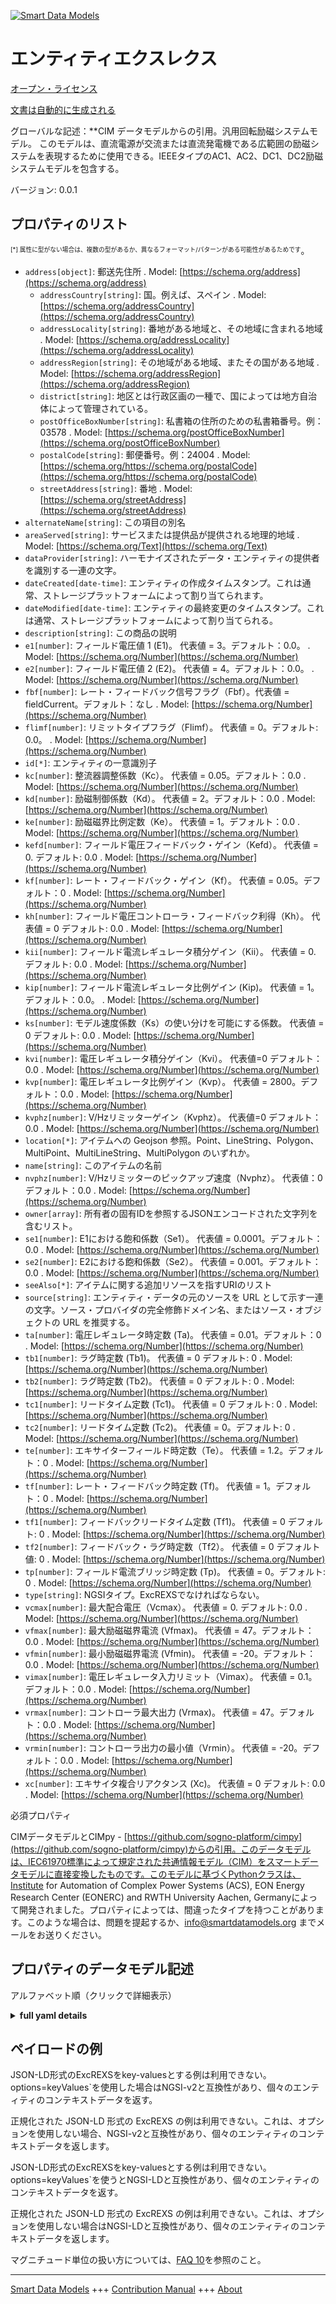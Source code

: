 <!-- 10-Header -->  
[![Smart Data Models](https://smartdatamodels.org/wp-content/uploads/2022/01/SmartDataModels_logo.png "Logo")](https://smartdatamodels.org)  
エンティティエクスレクス  
============<!-- /10-Header -->  
<!-- 15-License -->  
[オープン・ライセンス](https://github.com/smart-data-models//dataModel.EnergyCIM/blob/master/ExcREXS/LICENSE.md)  
[文書は自動的に生成される](https://docs.google.com/presentation/d/e/2PACX-1vTs-Ng5dIAwkg91oTTUdt8ua7woBXhPnwavZ0FxgR8BsAI_Ek3C5q97Nd94HS8KhP-r_quD4H0fgyt3/pub?start=false&loop=false&delayms=3000#slide=id.gb715ace035_0_60)  
<!-- /15-License -->  
<!-- 20-Description -->  
グローバルな記述：**CIM データモデルからの引用。汎用回転励磁システムモデル。  このモデルは、直流電源が交流または直流発電機である広範囲の励磁システムを表現するために使用できる。IEEEタイプのAC1、AC2、DC1、DC2励磁システムモデルを包含する。  
バージョン: 0.0.1  
<!-- /20-Description -->  
<!-- 30-PropertiesList -->  

## プロパティのリスト  

<sup><sub>[*] 属性に型がない場合は、複数の型があるか、異なるフォーマット/パターンがある可能性があるためです</sub></sup>。  
- `address[object]`: 郵送先住所  . Model: [https://schema.org/address](https://schema.org/address)	- `addressCountry[string]`: 国。例えば、スペイン  . Model: [https://schema.org/addressCountry](https://schema.org/addressCountry)  
	- `addressLocality[string]`: 番地がある地域と、その地域に含まれる地域  . Model: [https://schema.org/addressLocality](https://schema.org/addressLocality)  
	- `addressRegion[string]`: その地域がある地域、またその国がある地域  . Model: [https://schema.org/addressRegion](https://schema.org/addressRegion)  
	- `district[string]`: 地区とは行政区画の一種で、国によっては地方自治体によって管理されている。    
	- `postOfficeBoxNumber[string]`: 私書箱の住所のための私書箱番号。例：03578  . Model: [https://schema.org/postOfficeBoxNumber](https://schema.org/postOfficeBoxNumber)  
	- `postalCode[string]`: 郵便番号。例：24004  . Model: [https://schema.org/https://schema.org/postalCode](https://schema.org/https://schema.org/postalCode)  
	- `streetAddress[string]`: 番地  . Model: [https://schema.org/streetAddress](https://schema.org/streetAddress)  
- `alternateName[string]`: この項目の別名  - `areaServed[string]`: サービスまたは提供品が提供される地理的地域  . Model: [https://schema.org/Text](https://schema.org/Text)- `dataProvider[string]`: ハーモナイズされたデータ・エンティティの提供者を識別する一連の文字。  - `dateCreated[date-time]`: エンティティの作成タイムスタンプ。これは通常、ストレージプラットフォームによって割り当てられます。  - `dateModified[date-time]`: エンティティの最終変更のタイムスタンプ。これは通常、ストレージプラットフォームによって割り当てられる。  - `description[string]`: この商品の説明  - `e1[number]`: フィールド電圧値 1 (E1)。  代表値 = 3。デフォルト：0.0。  . Model: [https://schema.org/Number](https://schema.org/Number)- `e2[number]`: フィールド電圧値 2 (E2)。  代表値 = 4。デフォルト：0.0。  . Model: [https://schema.org/Number](https://schema.org/Number)- `fbf[number]`: レート・フィードバック信号フラグ（Fbf）。代表値 = fieldCurrent。デフォルト：なし  . Model: [https://schema.org/Number](https://schema.org/Number)- `flimf[number]`: リミットタイプフラグ（Flimf）。  代表値 = 0。デフォルト: 0.0。  . Model: [https://schema.org/Number](https://schema.org/Number)- `id[*]`: エンティティの一意識別子  - `kc[number]`: 整流器調整係数（Kc）。  代表値 = 0.05。デフォルト：0.0  . Model: [https://schema.org/Number](https://schema.org/Number)- `kd[number]`: 励磁制御係数（Kd）。  代表値 = 2。デフォルト：0.0  . Model: [https://schema.org/Number](https://schema.org/Number)- `ke[number]`: 励磁磁界比例定数（Ke）。  代表値 = 1。デフォルト：0.0  . Model: [https://schema.org/Number](https://schema.org/Number)- `kefd[number]`: フィールド電圧フィードバック・ゲイン（Kefd）。  代表値 = 0. デフォルト: 0.0  . Model: [https://schema.org/Number](https://schema.org/Number)- `kf[number]`: レート・フィードバック・ゲイン（Kf）。  代表値 = 0.05。デフォルト：0  . Model: [https://schema.org/Number](https://schema.org/Number)- `kh[number]`: フィールド電圧コントローラ・フィードバック利得（Kh）。  代表値 = 0 デフォルト: 0.0  . Model: [https://schema.org/Number](https://schema.org/Number)- `kii[number]`: フィールド電流レギュレータ積分ゲイン（Kii）。  代表値 = 0. デフォルト: 0.0  . Model: [https://schema.org/Number](https://schema.org/Number)- `kip[number]`: フィールド電流レギュレータ比例ゲイン (Kip)。  代表値 = 1。デフォルト：0.0。  . Model: [https://schema.org/Number](https://schema.org/Number)- `ks[number]`: モデル速度係数（Ks）の使い分けを可能にする係数。  代表値 = 0 デフォルト: 0.0  . Model: [https://schema.org/Number](https://schema.org/Number)- `kvi[number]`: 電圧レギュレータ積分ゲイン（Kvi）。  代表値=0 デフォルト：0.0  . Model: [https://schema.org/Number](https://schema.org/Number)- `kvp[number]`: 電圧レギュレータ比例ゲイン（Kvp）。  代表値 = 2800。デフォルト：0.0  . Model: [https://schema.org/Number](https://schema.org/Number)- `kvphz[number]`: V/Hzリミッターゲイン（Kvphz）。  代表値=0 デフォルト：0.0  . Model: [https://schema.org/Number](https://schema.org/Number)- `location[*]`: アイテムへの Geojson 参照。Point、LineString、Polygon、MultiPoint、MultiLineString、MultiPolygon のいずれか。  - `name[string]`: このアイテムの名前  - `nvphz[number]`: V/Hzリミッターのピックアップ速度（Nvphz）。  代表値：0 デフォルト：0.0  . Model: [https://schema.org/Number](https://schema.org/Number)- `owner[array]`: 所有者の固有IDを参照するJSONエンコードされた文字列を含むリスト。  - `se1[number]`: E1における飽和係数（Se1）。  代表値 = 0.0001。デフォルト：0.0  . Model: [https://schema.org/Number](https://schema.org/Number)- `se2[number]`: E2における飽和係数（Se2）。  代表値 = 0.001。デフォルト：0.0  . Model: [https://schema.org/Number](https://schema.org/Number)- `seeAlso[*]`: アイテムに関する追加リソースを指すURIのリスト  - `source[string]`: エンティティ・データの元のソースを URL として示す一連の文字。ソース・プロバイダの完全修飾ドメイン名、またはソース・オブジェクトの URL を推奨する。  - `ta[number]`: 電圧レギュレータ時定数 (Ta)。  代表値 = 0.01。デフォルト：0  . Model: [https://schema.org/Number](https://schema.org/Number)- `tb1[number]`: ラグ時定数 (Tb1)。  代表値 = 0 デフォルト: 0  . Model: [https://schema.org/Number](https://schema.org/Number)- `tb2[number]`: ラグ時定数 (Tb2)。  代表値 = 0 デフォルト: 0  . Model: [https://schema.org/Number](https://schema.org/Number)- `tc1[number]`: リードタイム定数 (Tc1)。  代表値 = 0 デフォルト: 0  . Model: [https://schema.org/Number](https://schema.org/Number)- `tc2[number]`: リードタイム定数 (Tc2)。  代表値 = 0。デフォルト: 0  . Model: [https://schema.org/Number](https://schema.org/Number)- `te[number]`: エキサイターフィールド時定数（Te）。  代表値 = 1.2。デフォルト：0  . Model: [https://schema.org/Number](https://schema.org/Number)- `tf[number]`: レート・フィードバック時定数 (Tf)。  代表値 = 1。デフォルト：0  . Model: [https://schema.org/Number](https://schema.org/Number)- `tf1[number]`: フィードバックリードタイム定数 (Tf1)。  代表値 = 0 デフォルト: 0  . Model: [https://schema.org/Number](https://schema.org/Number)- `tf2[number]`: フィードバック・ラグ時定数（Tf2）。  代表値 = 0 デフォルト値: 0  . Model: [https://schema.org/Number](https://schema.org/Number)- `tp[number]`: フィールド電流ブリッジ時定数 (Tp)。  代表値 = 0。デフォルト: 0  . Model: [https://schema.org/Number](https://schema.org/Number)- `type[string]`: NGSIタイプ。ExcREXSでなければならない。  - `vcmax[number]`: 最大配合電圧（Vcmax）。  代表値 = 0. デフォルト: 0.0  . Model: [https://schema.org/Number](https://schema.org/Number)- `vfmax[number]`: 最大励磁磁界電流 (Vfmax)。  代表値 = 47。デフォルト：0.0  . Model: [https://schema.org/Number](https://schema.org/Number)- `vfmin[number]`: 最小励磁磁界電流 (Vfmin)。  代表値 = -20。デフォルト：0.0  . Model: [https://schema.org/Number](https://schema.org/Number)- `vimax[number]`: 電圧レギュレータ入力リミット（Vimax）。  代表値 = 0.1。デフォルト：0.0  . Model: [https://schema.org/Number](https://schema.org/Number)- `vrmax[number]`: コントローラ最大出力 (Vrmax)。  代表値 = 47。デフォルト：0.0  . Model: [https://schema.org/Number](https://schema.org/Number)- `vrmin[number]`: コントローラ出力の最小値（Vrmin）。  代表値 = -20。デフォルト：0.0  . Model: [https://schema.org/Number](https://schema.org/Number)- `xc[number]`: エキサイタ複合リアクタンス (Xc)。  代表値 = 0 デフォルト: 0.0  . Model: [https://schema.org/Number](https://schema.org/Number)<!-- /30-PropertiesList -->  
<!-- 35-RequiredProperties -->  
必須プロパティ  
<!-- /35-RequiredProperties -->  
<!-- 40-RequiredProperties -->  
CIMデータモデルとCIMpy - [https://github.com/sogno-platform/cimpy](https://github.com/sogno-platform/cimpy)からの引用。このデータモデルは、IEC61970標準によって規定された共通情報モデル（CIM）をスマートデータモデルに直接変換したものです。このモデルに基づくPythonクラスは、Institute for Automation of Complex Power Systems (ACS), EON Energy Research Center (EONERC) and RWTH University Aachen, Germanyによって開発されました。プロパティによっては、間違ったタイプを持つことがあります。このような場合は、問題を提起するか、info@smartdatamodels.org までメールをお送りください。  
<!-- /40-RequiredProperties -->  
<!-- 50-DataModelHeader -->  
## プロパティのデータモデル記述  
アルファベット順（クリックで詳細表示）  
<!-- /50-DataModelHeader -->  
<!-- 60-ModelYaml -->  
<details><summary><strong>full yaml details</strong></summary>    
```yaml  
ExcREXS:    
  description: 'Adapted from CIM data models. General Purpose Rotating Excitation System Model.  This model can be used to represent a wide range of excitation systems whose DC power source is an AC or DC generator. It encompasses IEEE type AC1, AC2, DC1, and DC2 excitation system models.'    
  properties:    
    address:    
      description: The mailing address    
      properties:    
        addressCountry:    
          description: 'The country. For example, Spain'    
          type: string    
          x-ngsi:    
            model: https://schema.org/addressCountry    
            type: Property    
        addressLocality:    
          description: 'The locality in which the street address is, and which is in the region'    
          type: string    
          x-ngsi:    
            model: https://schema.org/addressLocality    
            type: Property    
        addressRegion:    
          description: 'The region in which the locality is, and which is in the country'    
          type: string    
          x-ngsi:    
            model: https://schema.org/addressRegion    
            type: Property    
        district:    
          description: 'A district is a type of administrative division that, in some countries, is managed by the local government'    
          type: string    
          x-ngsi:    
            type: Property    
        postOfficeBoxNumber:    
          description: 'The post office box number for PO box addresses. For example, 03578'    
          type: string    
          x-ngsi:    
            model: https://schema.org/postOfficeBoxNumber    
            type: Property    
        postalCode:    
          description: 'The postal code. For example, 24004'    
          type: string    
          x-ngsi:    
            model: https://schema.org/https://schema.org/postalCode    
            type: Property    
        streetAddress:    
          description: The street address    
          type: string    
          x-ngsi:    
            model: https://schema.org/streetAddress    
            type: Property    
        streetNr:    
          description: Number identifying a specific property on a public street    
          type: string    
          x-ngsi:    
            type: Property    
      type: object    
      x-ngsi:    
        model: https://schema.org/address    
        type: Property    
    alternateName:    
      description: An alternative name for this item    
      type: string    
      x-ngsi:    
        type: Property    
    areaServed:    
      description: The geographic area where a service or offered item is provided    
      type: string    
      x-ngsi:    
        model: https://schema.org/Text    
        type: Property    
    dataProvider:    
      description: A sequence of characters identifying the provider of the harmonised data entity    
      type: string    
      x-ngsi:    
        type: Property    
    dateCreated:    
      description: Entity creation timestamp. This will usually be allocated by the storage platform    
      format: date-time    
      type: string    
      x-ngsi:    
        type: Property    
    dateModified:    
      description: Timestamp of the last modification of the entity. This will usually be allocated by the storage platform    
      format: date-time    
      type: string    
      x-ngsi:    
        type: Property    
    description:    
      description: A description of this item    
      type: string    
      x-ngsi:    
        type: Property    
    e1:    
      description: 'Field voltage value 1 (E1).  Typical Value = 3. Default: 0.0'    
      type: number    
      x-ngsi:    
        model: https://schema.org/Number    
        type: Property    
    e2:    
      description: 'Field voltage value 2 (E2).  Typical Value = 4. Default: 0.0'    
      type: number    
      x-ngsi:    
        model: https://schema.org/Number    
        type: Property    
    fbf:    
      description: 'Rate feedback signal flag (Fbf). Typical Value = fieldCurrent. Default: None'    
      type: number    
      x-ngsi:    
        model: https://schema.org/Number    
        type: Property    
    flimf:    
      description: 'Limit type flag (Flimf).  Typical Value = 0. Default: 0.0'    
      type: number    
      x-ngsi:    
        model: https://schema.org/Number    
        type: Property    
    id:    
      anyOf:    
        - description: Identifier format of any NGSI entity    
          maxLength: 256    
          minLength: 1    
          pattern: ^[\w\-\.\{\}\$\+\*\[\]`|~^@!,:\\]+$    
          type: string    
          x-ngsi:    
            type: Property    
        - description: Identifier format of any NGSI entity    
          format: uri    
          type: string    
          x-ngsi:    
            type: Property    
      description: Unique identifier of the entity    
      x-ngsi:    
        type: Property    
    kc:    
      description: 'Rectifier regulation factor (Kc).  Typical Value = 0.05. Default: 0.0'    
      type: number    
      x-ngsi:    
        model: https://schema.org/Number    
        type: Property    
    kd:    
      description: 'Exciter regulation factor (Kd).  Typical Value = 2. Default: 0.0'    
      type: number    
      x-ngsi:    
        model: https://schema.org/Number    
        type: Property    
    ke:    
      description: 'Exciter field proportional constant (Ke).  Typical Value = 1. Default: 0.0'    
      type: number    
      x-ngsi:    
        model: https://schema.org/Number    
        type: Property    
    kefd:    
      description: 'Field voltage feedback gain (Kefd).  Typical Value = 0. Default: 0.0'    
      type: number    
      x-ngsi:    
        model: https://schema.org/Number    
        type: Property    
    kf:    
      description: 'Rate feedback gain (Kf).  Typical Value = 0.05. Default: 0'    
      type: number    
      x-ngsi:    
        model: https://schema.org/Number    
        type: Property    
    kh:    
      description: 'Field voltage controller feedback gain (Kh).  Typical Value = 0. Default: 0.0'    
      type: number    
      x-ngsi:    
        model: https://schema.org/Number    
        type: Property    
    kii:    
      description: 'Field Current Regulator Integral Gain (Kii).  Typical Value = 0. Default: 0.0'    
      type: number    
      x-ngsi:    
        model: https://schema.org/Number    
        type: Property    
    kip:    
      description: 'Field Current Regulator Proportional Gain (Kip).  Typical Value = 1. Default: 0.0'    
      type: number    
      x-ngsi:    
        model: https://schema.org/Number    
        type: Property    
    ks:    
      description: 'Coefficient to allow different usage of the model-speed coefficient (Ks).  Typical Value = 0. Default: 0.0'    
      type: number    
      x-ngsi:    
        model: https://schema.org/Number    
        type: Property    
    kvi:    
      description: 'Voltage Regulator Integral Gain (Kvi).  Typical Value = 0. Default: 0.0'    
      type: number    
      x-ngsi:    
        model: https://schema.org/Number    
        type: Property    
    kvp:    
      description: 'Voltage Regulator Proportional Gain (Kvp).  Typical Value = 2800. Default: 0.0'    
      type: number    
      x-ngsi:    
        model: https://schema.org/Number    
        type: Property    
    kvphz:    
      description: 'V/Hz limiter gain (Kvphz).  Typical Value = 0. Default: 0.0'    
      type: number    
      x-ngsi:    
        model: https://schema.org/Number    
        type: Property    
    location:    
      description: 'Geojson reference to the item. It can be Point, LineString, Polygon, MultiPoint, MultiLineString or MultiPolygon'    
      oneOf:    
        - description: Geojson reference to the item. Point    
          properties:    
            bbox:    
              items:    
                type: number    
              minItems: 4    
              type: array    
            coordinates:    
              items:    
                type: number    
              minItems: 2    
              type: array    
            type:    
              enum:    
                - Point    
              type: string    
          required:    
            - type    
            - coordinates    
          title: GeoJSON Point    
          type: object    
          x-ngsi:    
            type: GeoProperty    
        - description: Geojson reference to the item. LineString    
          properties:    
            bbox:    
              items:    
                type: number    
              minItems: 4    
              type: array    
            coordinates:    
              items:    
                items:    
                  type: number    
                minItems: 2    
                type: array    
              minItems: 2    
              type: array    
            type:    
              enum:    
                - LineString    
              type: string    
          required:    
            - type    
            - coordinates    
          title: GeoJSON LineString    
          type: object    
          x-ngsi:    
            type: GeoProperty    
        - description: Geojson reference to the item. Polygon    
          properties:    
            bbox:    
              items:    
                type: number    
              minItems: 4    
              type: array    
            coordinates:    
              items:    
                items:    
                  items:    
                    type: number    
                  minItems: 2    
                  type: array    
                minItems: 4    
                type: array    
              type: array    
            type:    
              enum:    
                - Polygon    
              type: string    
          required:    
            - type    
            - coordinates    
          title: GeoJSON Polygon    
          type: object    
          x-ngsi:    
            type: GeoProperty    
        - description: Geojson reference to the item. MultiPoint    
          properties:    
            bbox:    
              items:    
                type: number    
              minItems: 4    
              type: array    
            coordinates:    
              items:    
                items:    
                  type: number    
                minItems: 2    
                type: array    
              type: array    
            type:    
              enum:    
                - MultiPoint    
              type: string    
          required:    
            - type    
            - coordinates    
          title: GeoJSON MultiPoint    
          type: object    
          x-ngsi:    
            type: GeoProperty    
        - description: Geojson reference to the item. MultiLineString    
          properties:    
            bbox:    
              items:    
                type: number    
              minItems: 4    
              type: array    
            coordinates:    
              items:    
                items:    
                  items:    
                    type: number    
                  minItems: 2    
                  type: array    
                minItems: 2    
                type: array    
              type: array    
            type:    
              enum:    
                - MultiLineString    
              type: string    
          required:    
            - type    
            - coordinates    
          title: GeoJSON MultiLineString    
          type: object    
          x-ngsi:    
            type: GeoProperty    
        - description: Geojson reference to the item. MultiLineString    
          properties:    
            bbox:    
              items:    
                type: number    
              minItems: 4    
              type: array    
            coordinates:    
              items:    
                items:    
                  items:    
                    items:    
                      type: number    
                    minItems: 2    
                    type: array    
                  minItems: 4    
                  type: array    
                type: array    
              type: array    
            type:    
              enum:    
                - MultiPolygon    
              type: string    
          required:    
            - type    
            - coordinates    
          title: GeoJSON MultiPolygon    
          type: object    
          x-ngsi:    
            type: GeoProperty    
      x-ngsi:    
        type: GeoProperty    
    name:    
      description: The name of this item    
      type: string    
      x-ngsi:    
        type: Property    
    nvphz:    
      description: 'Pickup speed of V/Hz limiter (Nvphz).  Typical Value = 0. Default: 0.0'    
      type: number    
      x-ngsi:    
        model: https://schema.org/Number    
        type: Property    
    owner:    
      description: A List containing a JSON encoded sequence of characters referencing the unique Ids of the owner(s)    
      items:    
        anyOf:    
          - description: Identifier format of any NGSI entity    
            maxLength: 256    
            minLength: 1    
            pattern: ^[\w\-\.\{\}\$\+\*\[\]`|~^@!,:\\]+$    
            type: string    
            x-ngsi:    
              type: Property    
          - description: Identifier format of any NGSI entity    
            format: uri    
            type: string    
            x-ngsi:    
              type: Property    
        description: Unique identifier of the entity    
        x-ngsi:    
          type: Property    
      type: array    
      x-ngsi:    
        type: Property    
    se1:    
      description: 'Saturation factor at E1 (Se1).  Typical Value = 0.0001. Default: 0.0'    
      type: number    
      x-ngsi:    
        model: https://schema.org/Number    
        type: Property    
    se2:    
      description: 'Saturation factor at E2 (Se2).  Typical Value = 0.001. Default: 0.0'    
      type: number    
      x-ngsi:    
        model: https://schema.org/Number    
        type: Property    
    seeAlso:    
      description: list of uri pointing to additional resources about the item    
      oneOf:    
        - items:    
            format: uri    
            type: string    
          minItems: 1    
          type: array    
        - format: uri    
          type: string    
      x-ngsi:    
        type: Property    
    source:    
      description: 'A sequence of characters giving the original source of the entity data as a URL. Recommended to be the fully qualified domain name of the source provider, or the URL to the source object'    
      type: string    
      x-ngsi:    
        type: Property    
    ta:    
      description: 'Voltage Regulator time constant (Ta).  Typical Value = 0.01. Default: 0'    
      type: number    
      x-ngsi:    
        model: https://schema.org/Number    
        type: Property    
    tb1:    
      description: 'Lag time constant (Tb1).  Typical Value = 0. Default: 0'    
      type: number    
      x-ngsi:    
        model: https://schema.org/Number    
        type: Property    
    tb2:    
      description: 'Lag time constant (Tb2).  Typical Value = 0. Default: 0'    
      type: number    
      x-ngsi:    
        model: https://schema.org/Number    
        type: Property    
    tc1:    
      description: 'Lead time constant (Tc1).  Typical Value = 0. Default: 0'    
      type: number    
      x-ngsi:    
        model: https://schema.org/Number    
        type: Property    
    tc2:    
      description: 'Lead time constant (Tc2).  Typical Value = 0. Default: 0'    
      type: number    
      x-ngsi:    
        model: https://schema.org/Number    
        type: Property    
    te:    
      description: 'Exciter field time constant (Te).  Typical Value = 1.2. Default: 0'    
      type: number    
      x-ngsi:    
        model: https://schema.org/Number    
        type: Property    
    tf:    
      description: 'Rate feedback time constant (Tf).  Typical Value = 1. Default: 0'    
      type: number    
      x-ngsi:    
        model: https://schema.org/Number    
        type: Property    
    tf1:    
      description: 'Feedback lead time constant (Tf1).  Typical Value = 0. Default: 0'    
      type: number    
      x-ngsi:    
        model: https://schema.org/Number    
        type: Property    
    tf2:    
      description: 'Feedback lag time constant (Tf2).  Typical Value = 0. Default: 0'    
      type: number    
      x-ngsi:    
        model: https://schema.org/Number    
        type: Property    
    tp:    
      description: 'Field current Bridge time constant (Tp).  Typical Value = 0. Default: 0'    
      type: number    
      x-ngsi:    
        model: https://schema.org/Number    
        type: Property    
    type:    
      description: NGSI type. It has to be ExcREXS    
      enum:    
        - ExcREXS    
      type: string    
      x-ngsi:    
        type: Property    
    vcmax:    
      description: 'Maximum compounding voltage (Vcmax).  Typical Value = 0. Default: 0.0'    
      type: number    
      x-ngsi:    
        model: https://schema.org/Number    
        type: Property    
    vfmax:    
      description: 'Maximum Exciter Field Current (Vfmax).  Typical Value = 47. Default: 0.0'    
      type: number    
      x-ngsi:    
        model: https://schema.org/Number    
        type: Property    
    vfmin:    
      description: 'Minimum Exciter Field Current (Vfmin).  Typical Value = -20. Default: 0.0'    
      type: number    
      x-ngsi:    
        model: https://schema.org/Number    
        type: Property    
    vimax:    
      description: 'Voltage Regulator Input Limit (Vimax).  Typical Value = 0.1. Default: 0.0'    
      type: number    
      x-ngsi:    
        model: https://schema.org/Number    
        type: Property    
    vrmax:    
      description: 'Maximum controller output (Vrmax).  Typical Value = 47. Default: 0.0'    
      type: number    
      x-ngsi:    
        model: https://schema.org/Number    
        type: Property    
    vrmin:    
      description: 'Minimum controller output (Vrmin).  Typical Value = -20. Default: 0.0'    
      type: number    
      x-ngsi:    
        model: https://schema.org/Number    
        type: Property    
    xc:    
      description: 'Exciter compounding reactance (Xc).  Typical Value = 0. Default: 0.0'    
      type: number    
      x-ngsi:    
        model: https://schema.org/Number    
        type: Property    
  required: []    
  type: object    
  x-derived-from: ""    
  x-disclaimer: 'Redistribution and use in source and binary forms, with or without modification, are permitted  provided that the license conditions are met. Copyleft (c) 2022 Contributors to Smart Data Models Program'    
  x-license-url: https://github.com/smart-data-models/dataModel.EnergyCIM/blob/master/ExcREXS/LICENSE.md    
  x-model-schema: https://smart-data-models.github.io/dataModels.CIMEnergyClasses/ExcREXS/schema.json    
  x-model-tags: ""    
  x-version: 0.0.1    
```  
</details>    
<!-- /60-ModelYaml -->  
<!-- 70-MiddleNotes -->  
<!-- /70-MiddleNotes -->  
<!-- 80-Examples -->  
## ペイロードの例  
JSON-LD形式のExcREXSをkey-valuesとする例は利用できない。options=keyValues`を使用した場合はNGSI-v2と互換性があり、個々のエンティティのコンテキストデータを返す。  
正規化された JSON-LD 形式の ExcREXS の例は利用できない。これは、オプションを使用しない場合、NGSI-v2と互換性があり、個々のエンティティのコンテキストデータを返します。  
JSON-LD形式のExcREXSをkey-valuesとする例は利用できない。options=keyValues`を使うとNGSI-LDと互換性があり、個々のエンティティのコンテキストデータを返す。  
正規化された JSON-LD 形式の ExcREXS の例は利用できない。これは、オプションを使用しない場合はNGSI-LDと互換性があり、個々のエンティティのコンテキストデータを返します。  
<!-- /80-Examples -->  
<!-- 90-FooterNotes -->  
<!-- /90-FooterNotes -->  
<!-- 95-Units -->  
マグニチュード単位の扱い方については、[FAQ 10](https://smartdatamodels.org/index.php/faqs/)を参照のこと。  
<!-- /95-Units -->  
<!-- 97-LastFooter -->  
---  
[Smart Data Models](https://smartdatamodels.org) +++ [Contribution Manual](https://bit.ly/contribution_manual) +++ [About](https://bit.ly/Introduction_SDM)<!-- /97-LastFooter -->  
